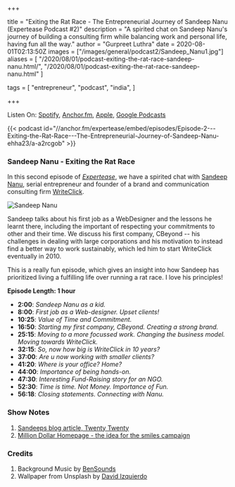 +++

title = "Exiting the Rat Race -  The Entrepreneurial Journey of Sandeep Nanu (Expertease Podcast #2)"
description = "A spirited chat on Sandeep Nanu's journey of building a consulting firm while balancing work and personal life, having fun all the way."
author = "Gurpreet Luthra"
date = 2020-08-01T02:13:50Z
images = ["/images/general/podcast2/Sandeep_Nanu1.jpg"]
aliases = [
    "/2020/08/01/podcast-exiting-the-rat-race-sandeep-nanu.html/",
    "/2020/08/01/podcast-exiting-the-rat-race-sandeep-nanu.html"
]


tags = [
    "entrepreneur",
    "podcast",
    "india",
]

+++

Listen On: [Spotify](https://open.spotify.com/episode/1FoVRmsLITegc3iCiGL7ex), [Anchor.fm](https://anchor.fm/expertease), [Apple](https://podcasts.apple.com/in/podcast/expertease/id1524690855), [Google Podcasts](https://podcasts.google.com/feed/aHR0cHM6Ly9hbmNob3IuZm0vcy8yY2JhOGVmOC9wb2RjYXN0L3Jzcw==)

{{< podcast id="//anchor.fm/expertease/embed/episodes/Episode-2---Exiting-the-Rat-Race---The-Entrepreneurial-Journey-of-Sandeep-Nanu-ehha23/a-a2rcgob" >}}


### Sandeep Nanu - Exiting the Rat Race
In this second episode of [_Expertease_](https://anchor.fm/expertease), we have a spirited chat with [Sandeep Nanu](https://www.linkedin.com/in/sandeepnanu/?originalSubdomain=in), serial entrepreneur and founder of a brand and communication consulting firm [WriteClick](https://writeclick.in/). 

![Sandeep Nanu](/images/general/podcast2/Sandeep_Nanu1.jpg "Sandeep Nanu")


Sandeep talks about his first job as a WebDesigner and the lessons he learnt there, including the important of respecting your commitments to other and their time. We discuss his first company, CBeyond -- his challenges in dealing with large corporations and his motivation to instead find a better way to work sustainably, which led him to start WriteClick eventually in 2010.

This is a really fun episode, which gives an insight into how Sandeep has prioritized living a fulfilling life over running a rat race. I love his principles! 

**Episode Length: 1 hour**

 - **2:00**: _Sandeep Nanu as a kid._
 - **8:00**: _First job as a Web-designer. Upset clients!_
 - **10:25**: _Value of Time and Commitment._
 - **16:50**: _Starting my first company, CBeyond. Creating a strong brand._
 - **25:15**: _Moving to a more focussed work. Changing the business model. Moving towards WriteClick._
 - **32:15**: _So, now how big is WriteClick in 10 years?_
 - **37:00**: _Are u now working with smaller clients?_ 
 - **41:20**:  _Where is your office? Home?_
 - **44:00**: _Importance of being hands-on._
 - **47:30**: _Interesting Fund-Raising story for an NGO._
 - **52:30**: _Time is time. Not Money. Importance of Fun._
 - **56:18**: _Closing statements. Connecting with Nanu._



### Show Notes

1. [Sandeeps blog article, Twenty Twenty](https://www.linkedin.com/pulse/20-twenty-sandeep-nanu/?articleId=6682153555891142656)
2. [Million Dollar Homepage - the idea for the smiles campaign](https://lil.law.harvard.edu/blog/2017/07/21/a-million-squandered-the-million-dollar-homepage-as-a-decaying-digital-artifact/)

### Credits

1. Background Music by [BenSounds](https://www.bensound.com/royalty-free-music)
2. Wallpaper from Unsplash by [David Izquierdo](https://unsplash.com/photos/OcqUd71FgkM) 

